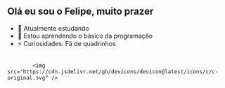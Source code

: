 ## Olá eu sou o Felipe, muito prazer

- 🔭 Atualmente estudando
- 🌱 Estou aprendendo o básico da programação
- ⚡ Curiosidades: Fã de quadrinhos

##
            <img src="https://cdn.jsdelivr.net/gh/devicons/devicon@latest/icons/c/c-original.svg" />
